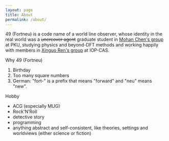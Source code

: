 ```yaml
---
layout: page
title: About
permalink: /about/
---
```

49 (Fortneu) is a code name of a world line observer, whose identity in the real world 
was a ~~unercover agent~~ graduate student in [Mohan Chen's group](http://www2.coe.pku.edu.cn/subpaget.asp?id=660) at PKU, studying physics and beyond-DFT methods and working happily with members in [Xinguo Ren's group](https://theory.iphy.ac.cn/252.html) at IOP-CAS.

Why 49 (Fortneu)
1. Birthday
2. Too many square numbers
3.  German: "fort-" is a prefix that means "forward" and "neu" means "new".

Hobby
- ACG (especially MUG)
- Rock'N'Roll
- detective story
- programming
- anything abstract and self-consistent, like theories, settings and worldviews (either science or fiction)